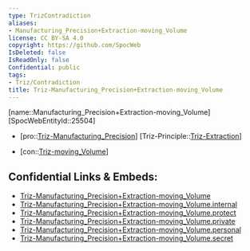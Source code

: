 ```yaml
---
type: TrizContradiction
aliases:
- Manufacturing_Precision+Extraction-moving_Volume
license: CC BY-SA 4.0
copyright: https://github.com/SpocWeb
IsDeleted: false
IsReadOnly: false
Confidential: public
tags: 
- Triz/Contradiction
title: Triz-Manufacturing_Precision+Extraction-moving_Volume
---
```

[name::Manufacturing_Precision+Extraction-moving_Volume]
[SpocWebEntityId::25504]
+ [pro::[Triz-Manufacturing_Precision](tech/Triz/Parameter/Triz-Manufacturing_Precision.md)]
[Triz-Principle::[Triz-Extraction](tech/Triz/Principle/Triz-Extraction.md)]
- [con::[Triz-moving_Volume](tech/Triz/Parameter/Triz-moving_Volume.md)]



## Confidential Links & Embeds: 
- [Triz-Manufacturing_Precision+Extraction-moving_Volume](../../../../_public/tech/Triz/Contradict/Triz-Manufacturing_Precision+Extraction-moving_Volume.md) 
- [Triz-Manufacturing_Precision+Extraction-moving_Volume.internal](../../../../_internal/tech/Triz/Contradict/Triz-Manufacturing_Precision+Extraction-moving_Volume.internal.md) 
- [Triz-Manufacturing_Precision+Extraction-moving_Volume.protect](../../../../_protect/tech/Triz/Contradict/Triz-Manufacturing_Precision+Extraction-moving_Volume.protect.md) 
- [Triz-Manufacturing_Precision+Extraction-moving_Volume.private](../../../../_private/tech/Triz/Contradict/Triz-Manufacturing_Precision+Extraction-moving_Volume.private.md) 
- [Triz-Manufacturing_Precision+Extraction-moving_Volume.personal](../../../../_personal/tech/Triz/Contradict/Triz-Manufacturing_Precision+Extraction-moving_Volume.personal.md) 
- [Triz-Manufacturing_Precision+Extraction-moving_Volume.secret](../../../../_secret/tech/Triz/Contradict/Triz-Manufacturing_Precision+Extraction-moving_Volume.secret.md) 
